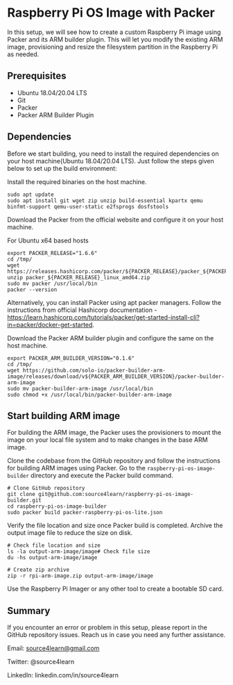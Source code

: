 # Raspberry Pi OS Image with Packer
In this setup, we will see how to create a custom Raspberry Pi image using Packer and its ARM builder plugin. This will let you modify the existing ARM image, provisioning and resize the filesystem partition in the Raspberry Pi as needed.

## Prerequisites

* Ubuntu 18.04/20.04 LTS
* Git
* Packer
* Packer ARM Builder Plugin

## Dependencies
Before we start building, you need to install the required dependencies on your host machine(Ubuntu 18.04/20.04 LTS). Just follow the steps given below to set up the build environment:

Install the required binaries on the host machine.

    sudo apt update
    sudo apt install git wget zip unzip build-essential kpartx qemu binfmt-support qemu-user-static e2fsprogs dosfstools


Download the Packer from the official website and configure it on your host machine.

For Ubuntu x64 based hosts

    export PACKER_RELEASE="1.6.6"
    cd /tmp/
    wget https://releases.hashicorp.com/packer/${PACKER_RELEASE}/packer_${PACKER_RELEASE}_linux_amd64.zip
    unzip packer_${PACKER_RELEASE}_linux_amd64.zip
    sudo mv packer /usr/local/bin
    packer --version

Alternatively, you can install Packer using apt packer managers. Follow the instructions from official Hashicorp documentation - https://learn.hashicorp.com/tutorials/packer/get-started-install-cli?in=packer/docker-get-started.

Download the Packer ARM builder plugin and configure the same on the host machine.

    export PACKER_ARM_BUILDER_VERSION="0.1.6"
    cd /tmp/
    wget https://github.com/solo-io/packer-builder-arm-image/releases/download/v${PACKER_ARM_BUILDER_VERSION}/packer-builder-arm-image
    sudo mv packer-builder-arm-image /usr/local/bin
    sudo chmod +x /usr/local/bin/packer-builder-arm-image

## Start building ARM image

For building the ARM image, the Packer uses the provisioners to mount the image on your local file system and to make changes in the base ARM image.

Clone the codebase from the GitHub repository and follow the instructions for building ARM images using Packer. Go to the `raspberry-pi-os-image-builder` directory and execute the Packer build command.

    # Clone GitHub repository
    git clone git@github.com:source4learn/raspberry-pi-os-image-builder.git
    cd raspberry-pi-os-image-builder
    sudo packer build packer-raspberry-pi-os-lite.json

Verify the file location and size once Packer build is completed. Archive the output image file to reduce the size on disk.

    # Check file location and size
    ls -la output-arm-image/image# Check file size
    du -hs output-arm-image/image

    # Create zip archive
    zip -r rpi-arm-image.zip output-arm-image/image

Use the Raspberry Pi Imager or any other tool to create a bootable SD card.

## Summary

If you encounter an error or problem in this setup, please report in the GitHub repository issues. Reach us in case you need any further assistance.

Email: source4learn@gmail.com

Twitter: @source4learn

LinkedIn: linkedin.com/in/source4learn
